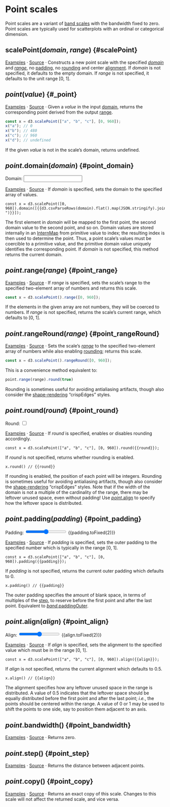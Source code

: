 <script setup>

import * as Plot from "@observablehq/plot";
import * as d3 from "d3";
import {ref} from "vue";
import PlotRender from "../components/PlotRender.js";

const domain = ref("a,b,c,d,e,f");
const padding = ref(0.1);
const align = ref(0.5);
const round = ref(false);

</script>

# Point scales

Point scales are a variant of [band scales](./band.md) with the bandwidth fixed to zero. Point scales are typically used for scatterplots with an ordinal or categorical dimension.

## scalePoint(*domain*, *range*) {#scalePoint}

[Examples](https://observablehq.com/@d3/d3-scalepoint) · [Source](https://github.com/d3/d3-scale/blob/main/src/band.js) · Constructs a new point scale with the specified [*domain*](#point_domain) and [*range*](#point_range), no [padding](#point_padding), no [rounding](#point_round) and center [alignment](#point_align). If *domain* is not specified, it defaults to the empty domain. If *range* is not specified, it defaults to the unit range [0, 1].

## *point*(*value*) {#_point}

[Examples](https://observablehq.com/@d3/d3-scalepoint) · [Source](https://github.com/d3/d3-scale/blob/main/src/band.js) · Given a *value* in the input [domain](#point_domain), returns the corresponding point derived from the output [range](#point_range).

```js
const x = d3.scalePoint(["a", "b", "c"], [0, 960]);
x("a"); // 0
x("b"); // 480
x("c"); // 960
x("d"); // undefined
```

If the given *value* is not in the scale’s domain, returns undefined.

## *point*.domain(*domain*) {#point_domain}

<p>
  <label class="label-input">
    Domain:
    <input type="text" v-model="domain">
  </label>
</p>

<PlotRender :options='{
  grid: true,
  marginTop: 0.5,
  x: {
    padding: 0.1,
    domain: d3.csvParseRows(domain).flat()
  },
  marks: [
    Plot.frame({strokeOpacity: 0.3}),
    Plot.tickX(d3.csvParseRows(domain).flat(), {x: Plot.identity, stroke: "currentColor"})
  ]
}' />

[Examples](https://observablehq.com/@d3/d3-scalepoint) · [Source](https://github.com/d3/d3-scale/blob/main/src/band.js) · If *domain* is specified, sets the domain to the specified array of values.

```js-vue
const x = d3.scalePoint([0, 960]).domain([{{d3.csvParseRows(domain).flat().map(JSON.stringify).join(", ")}}]);
```

The first element in *domain* will be mapped to the first point, the second domain value to the second point, and so on. Domain values are stored internally in an [InternMap](../d3-array/intern.md) from primitive value to index; the resulting index is then used to determine the point. Thus, a point scale’s values must be coercible to a primitive value, and the primitive domain value uniquely identifies the corresponding point. If *domain* is not specified, this method returns the current domain.

## *point*.range(*range*) {#point_range}

[Examples](https://observablehq.com/@d3/d3-scalepoint) · [Source](https://github.com/d3/d3-scale/blob/main/src/band.js) · If *range* is specified, sets the scale’s range to the specified two-element array of numbers and returns this scale.

```js
const x = d3.scalePoint().range([0, 960]);
```

If the elements in the given array are not numbers, they will be coerced to numbers. If *range* is not specified, returns the scale’s current range, which defaults to [0, 1].

## *point*.rangeRound(*range*) {#point_rangeRound}

[Examples](https://observablehq.com/@d3/d3-scalepoint) · [Source](https://github.com/d3/d3-scale/blob/main/src/band.js) · Sets the scale’s [*range*](#point_range) to the specified two-element array of numbers while also enabling [rounding](#point_round); returns this scale.

```js
const x = d3.scalePoint().rangeRound([0, 960]);
```

This is a convenience method equivalent to:

```js
point.range(range).round(true)
```

Rounding is sometimes useful for avoiding antialiasing artifacts, though also consider the [shape-rendering](https://developer.mozilla.org/en-US/docs/Web/SVG/Attribute/shape-rendering) “crispEdges” styles.

## *point*.round(*round*) {#point_round}

<p>
  <label class="label-input">
    Round:
    <input type="checkbox" v-model="round">
  </label>
</p>

<PlotRender :options='{
  grid: true,
  marginTop: 0.5,
  x: {
    padding: 0.2,
    round
  },
  marks: [
    Plot.frame({strokeOpacity: 0.3}),
    Plot.tickX("abcdefghij", {x: Plot.identity, stroke: "currentColor"})
  ]
}' />

[Examples](https://observablehq.com/@d3/d3-scalepoint) · [Source](https://github.com/d3/d3-scale/blob/main/src/band.js) · If *round* is specified, enables or disables rounding accordingly.

```js-vue
const x = d3.scalePoint(["a", "b", "c"], [0, 960]).round({{round}});
```

If *round* is not specified, returns whether rounding is enabled.

```js-vue
x.round() // {{round}}
```

If rounding is enabled, the position of each point will be integers. Rounding is sometimes useful for avoiding antialiasing artifacts, though also consider the [shape-rendering](https://developer.mozilla.org/en-US/docs/Web/SVG/Attribute/shape-rendering) “crispEdges” styles. Note that if the width of the domain is not a multiple of the cardinality of the range, there may be leftover unused space, even without padding! Use [*point*.align](#point_align) to specify how the leftover space is distributed.

## *point*.padding(*padding*) {#point_padding}

<p>
  <label class="label-input">
    <span>Padding:</span>
    <input type="range" v-model.number="padding" min="0" max="1" step="0.01">
    <span style="font-variant-numeric: tabular-nums;">{{padding.toFixed(2)}}</span>
  </label>
</p>

<PlotRender :options='{
  grid: true,
  marginTop: 0.5,
  x: {
    padding,
    round: false
  },
  marks: [
    Plot.frame({strokeOpacity: 0.3}),
    Plot.tickX("abcdefghij", {x: Plot.identity, stroke: "currentColor"})
  ]
}' />

[Examples](https://observablehq.com/@d3/d3-scalepoint) · [Source](https://github.com/d3/d3-scale/blob/main/src/band.js) · If *padding* is specified, sets the outer padding to the specified number which is typically in the range [0, 1].

```js-vue
const x = d3.scalePoint(["a", "b", "c"], [0, 960]).padding({{padding}});
```

If *padding* is not specified, returns the current outer padding which defaults to 0.

```js-vue
x.padding() // {{padding}}
```

The outer padding specifies the amount of blank space, in terms of multiples of the [step](./band.md#band_step), to reserve before the first point and after the last point. Equivalent to [*band*.paddingOuter](./band.md#band_paddingOuter).

## *point*.align(*align*) {#point_align}

<p>
  <label class="label-input">
    <span>Align:</span>
    <input type="range" v-model.number="align" min="0" max="1" step="0.01">
    <span style="font-variant-numeric: tabular-nums;">{{align.toFixed(2)}}</span>
  </label>
</p>

<PlotRender :options='{
  grid: true,
  marginTop: 0.5,
  x: {
    padding: 0.2,
    align,
    round: false
  },
  marks: [
    Plot.frame({strokeOpacity: 0.3}),
    Plot.tickX("abcdefghij", {x: Plot.identity, stroke: "currentColor"})
  ]
}' />

[Examples](https://observablehq.com/@d3/d3-scalepoint) · [Source](https://github.com/d3/d3-scale/blob/main/src/band.js) · If *align* is specified, sets the alignment to the specified value which must be in the range [0, 1].

```js-vue
const x = d3.scalePoint(["a", "b", "c"], [0, 960]).align({{align}});
```

If *align* is not specified, returns the current alignment which defaults to 0.5.

```js-vue
x.align() // {{align}}
```

The alignment specifies how any leftover unused space in the range is distributed. A value of 0.5 indicates that the leftover space should be equally distributed before the first point and after the last point; *i.e.*, the points should be centered within the range. A value of 0 or 1 may be used to shift the points to one side, say to position them adjacent to an axis.

## *point*.bandwidth() {#point_bandwidth}

[Examples](https://observablehq.com/@d3/d3-scalepoint) · [Source](https://github.com/d3/d3-scale/blob/main/src/band.js) · Returns zero.

## *point*.step() {#point_step}

<PlotRender :options='{
  grid: true,
  marginTop: 10.5,
  x: {
    padding: 0.2,
    round: false
  },
  marks: [
    Plot.frame({strokeOpacity: 0.3}),
    Plot.tickX("abcdefghij", {x: Plot.identity, stroke: "currentColor"}),
    Plot.dotX(["a"], {stroke: "var(--vp-c-brand)", symbol: {draw(context, size) { const x = Plot.scale({x: {type: "point", padding: 0.2, round: false, domain: "abcdefghij", range: [20, 688 - 20]}}); context.moveTo(6, -22 - 3); context.lineTo(0, -22); context.lineTo(6, -22 + 3); context.moveTo(0, -22); context.lineTo(x.step, -22); context.moveTo(x.step - 6, -22 - 3); context.lineTo(x.step, -22); context.lineTo(x.step - 6, -22 + 3); }}})
  ]
}' />

[Examples](https://observablehq.com/@d3/d3-scalepoint) · [Source](https://github.com/d3/d3-scale/blob/main/src/band.js) · Returns the distance between adjacent points.

## *point*.copy() {#point_copy}

[Examples](https://observablehq.com/@d3/d3-scalepoint) · [Source](https://github.com/d3/d3-scale/blob/main/src/band.js) · Returns an exact copy of this scale. Changes to this scale will not affect the returned scale, and vice versa.
